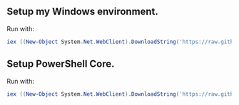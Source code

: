 ## Setup my Windows environment.

Run with:

```powershell
iex ((New-Object System.Net.WebClient).DownloadString('https://raw.githubusercontent.com/phil-holden/pc-setup/main/scripts/setup.ps1'))
```

## Setup PowerShell Core.

Run with:

```powershell
iex ((New-Object System.Net.WebClient).DownloadString('https://raw.githubusercontent.com/phil-holden/pc-setup/main/scripts/pwsh-config.ps1'))
```

